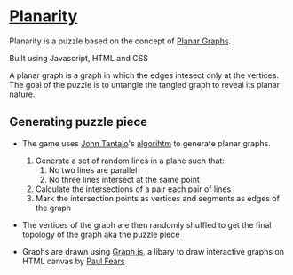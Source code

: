# [Planarity](https://asmitahase.github.io/planarity/)

Planarity is a puzzle based on the concept of [Planar Graphs](https://en.wikipedia.org/wiki/Planar_graph).

Built using Javascript, HTML and CSS

A planar graph is a graph in which the edges intesect only at the vertices. The goal of the puzzle is to untangle the tangled graph to reveal its planar nature.

## Generating puzzle piece
- The game uses [John Tantalo](http://johntantalo.com/)'s [algorihtm](http://johntantalo.com/wiki/Planarity/) to generate planar graphs.

    1. Generate a set of random lines in a plane such that:
        1. No two lines are parallel
        2. No three lines intersect at the same point
    2. Calculate the intersections of a pair each pair of lines
    3. Mark the intersection points as vertices and segments as edges of the graph 

- The vertices of the graph are then randomly shuffled to get the final topology of the graph aka the puzzle piece
- Graphs are drawn using [Graph.js](https://github.com/paulfears/Graphs), a libary to draw interactive graphs on HTML canvas by [Paul Fears](https://paulrfears.com/)


